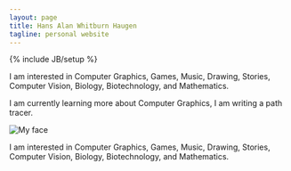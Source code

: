 ```yaml
---
layout: page
title: Hans Alan Whitburn Haugen
tagline: personal website
---
```

{% include JB/setup %}

I am interested in Computer Graphics, Games, Music, Drawing, Stories, Computer Vision, Biology, Biotechnology, and Mathematics.

I am currently learning more about Computer Graphics, I am writing a path tracer.

![My face](https://avatars.githubusercontent.com/u/1408981?v=4)

I am interested in Computer Graphics, Games, Music, Drawing, Stories, Computer Vision, Biology, Biotechnology, and Mathematics.

